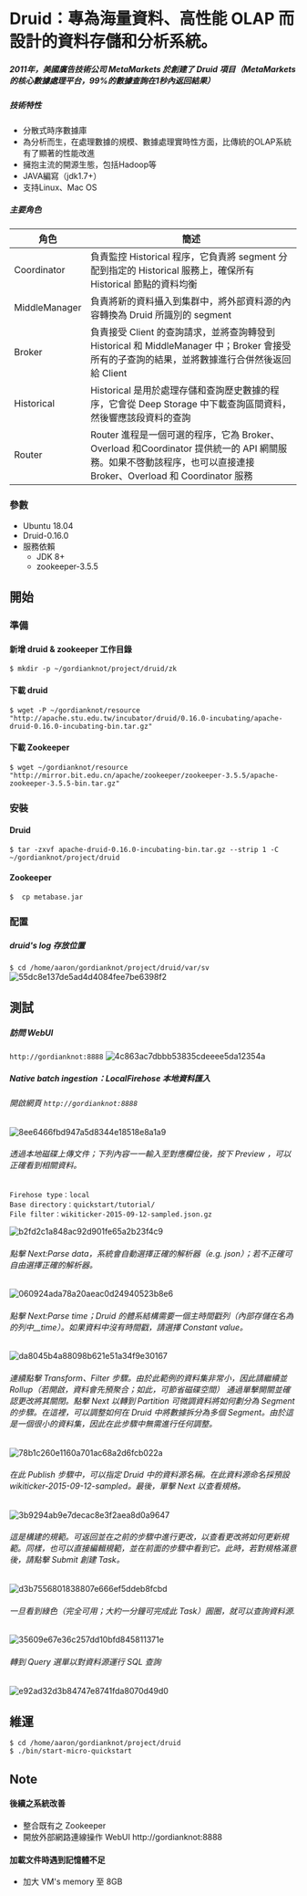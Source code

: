 # Druid：專為海量資料、高性能 OLAP 而設計的資料存儲和分析系統。

##### 2011年，美國廣告技術公司 MetaMarkets 於創建了 Druid 項目（MetaMarkets 的核心數據處理平台，99%的數據查詢在1秒內返回結果）

##### 技術特性
- 分散式時序數據庫
- 為分析而生，在處理數據的規模、數據處理實時性方面，比傳統的OLAP系統有了顯著的性能改進
- 擁抱主流的開源生態，包括Hadoop等
- JAVA編寫（jdk1.7+）
- 支持Linux、Mac OS

##### 主要角色

| 角色 | 簡述 |
| --- | --- |
| Coordinator | 負責監控 Historical 程序，它負責將 segment 分配到指定的 Historical 服務上，確保所有Historical 節點的資料均衡|
| MiddleManager | 負責將新的資料攝入到集群中，將外部資料源的內容轉換為 Druid 所識別的 segment
| Broker| 負責接受 Client 的查詢請求，並將查詢轉發到 Historical 和 MiddleManager 中；Broker 會接受所有的子查詢的結果，並將數據進行合併然後返回給 Client |
| Historical| Historical 是用於處理存儲和查詢歷史數據的程序，它會從 Deep Storage 中下載查詢區間資料，然後響應該段資料的查詢 |
| Router| Router 進程是一個可選的程序，它為 Broker、Overload 和Coordinator 提供統一的 API 網關服務。如果不啓動該程序，也可以直接連接 Broker、Overload 和 Coordinator 服務 |


### 參數
- Ubuntu 18.04
- Druid-0.16.0
- 服務依賴
    - JDK 8+
    - zookeeper-3.5.5

## 開始


### 準備

#### 新增 druid & zookeeper 工作目錄
```
$ mkdir -p ~/gordianknot/project/druid/zk
```

#### 下載 druid
```
$ wget -P ~/gordianknot/resource "http://apache.stu.edu.tw/incubator/druid/0.16.0-incubating/apache-druid-0.16.0-incubating-bin.tar.gz"
```

#### 下載 Zookeeper
```
$ wget ~/gordianknot/resource "http://mirror.bit.edu.cn/apache/zookeeper/zookeeper-3.5.5/apache-zookeeper-3.5.5-bin.tar.gz"
```

### 安裝

#### Druid
```
$ tar -zxvf apache-druid-0.16.0-incubating-bin.tar.gz --strip 1 -C ~/gordianknot/project/druid
```
#### Zookeeper
```
$  cp metabase.jar 
```

### 配置

##### druid's log 存放位置
`$ cd /home/aaron/gordianknot/project/druid/var/sv`
![55dc8e137de5ad4d4084fee7be6398f2](imgs/FBE8983C-A626-47F0-AFE5-DE21C374696D.png)

## 測試

##### 訪問 WebUI
`http://gordianknot:8888`
![4c863ac7dbbb53835cdeeee5da12354a](imgs/5ED8D66D-C398-4B46-93B7-52B9E059DCB8.png)

##### Native batch ingestion：LocalFirehose 本地資料匯入

###### 開啟網頁 `http://gordianknot:8888`
![8ee6466fbd947a5d8344e18518e8a1a9](imgs/3F638623-6344-4374-91AA-C50538597BDD.png)

###### 透過本地磁碟上傳文件；下列內容一一輸入至對應欄位後，按下 Preview ，可以正確看到相關資料。
```
Firehose type：local
Base directory：quickstart/tutorial/
File filter：wikiticker-2015-09-12-sampled.json.gz
```
![b2fd2c1a848ac92d901fe65a2b23f4c9](imgs/6CCF060C-7F14-4C96-9DC9-AF486AA58ED4.png)

###### 點擊 Next:Parse data，系統會自動選擇正確的解析器（e.g. json）；若不正確可自由選擇正確的解析器。
![060924ada78a20aeac0d24940523b8e6](imgs/AC0F0761-E77D-4041-A3CD-843EE6FEA6C6.png)

###### 點擊 Next:Parse time；Druid 的體系結構需要一個主時間戳列（內部存儲在名為的列中__time）。如果資料中沒有時間戳，請選擇 Constant value。
![da8045b4a88098b621e51a34f9e30167](imgs/30BB6B26-AC52-435E-841E-9B8DD5207A3E.png)

###### 連續點擊 Transform、Filter 步驟。由於此範例的資料集非常小，因此請繼續並 Rollup（若開啟，資料會先預聚合；如此，可節省磁碟空間） 通過單擊開關並確認更改將其關閉。點擊 Next 以轉到 Partition 可微調資料將如何劃分為 Segment 的步驟。在這裡，可以調整如何在 Druid 中將數據拆分為多個 Segment。由於這是一個很小的資料集，因此在此步驟中無需進行任何調整。
![78b1c260e1160a701ac68a2d6fcb022a](imgs/D86929E3-724E-40C4-AA5D-C7EC5E036781.png)


###### 在此 Publish 步驟中，可以指定 Druid 中的資料源名稱。在此資料源命名採預設 wikiticker-2015-09-12-sampled。最後，單擊 Next 以查看規格。
![3b9294ab9e7decac8e3f2aea8d0a9647](imgs/FDD7BFF6-727F-410E-BE7E-2EE48E2DF138.png)

###### 這是構建的規範。可返回並在之前的步驟中進行更改，以查看更改將如何更新規範。同樣，也可以直接編輯規範，並在前面的步驟中看到它。此時，若對規格滿意後，請點擊 Submit 創建 Task。
![d3b7556801838807e666ef5ddeb8fcbd](imgs/5B2C927E-6051-4B19-A739-3BD10D9754FD.png)

###### 一旦看到綠色（完全可用；大約一分鐘可完成此 Task）圓圈，就可以查詢資料源.
![35609e67e36c257dd10bfd845811371e](imgs/0C616B1C-A089-4F26-9C4A-1C2ED619FB0F.png)

###### 轉到 Query 選單以對資料源運行 SQL 查詢
![e92ad32d3b84747e8741fda8070d49d0](imgs/EC076D97-916E-424C-B371-5D66820B1751.png)


## 維運

```
$ cd /home/aaron/gordianknot/project/druid
$ ./bin/start-micro-quickstart
```

## Note
#### 後續之系統改善
- 整合既有之 Zookeeper
- 開放外部網路連線操作 WebUI http://gordianknot:8888

#### 加載文件時遇到記憶體不足
- 加大 VM's memory 至 8GB